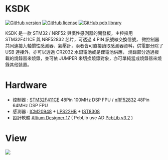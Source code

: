 KSDK
========
[![GitHub version](https://img.shields.io/badge/version-v2.0-brightgreen.svg)](https://github.com/KitSprout/KSDK)
[![GitHub license](https://img.shields.io/badge/license-%20MIT%20%2F%20CC%20BY--SA%204.0-blue.svg)](https://github.com/KitSprout/KSDK/blob/master/LICENSE)
[![GitHub pcb library](https://img.shields.io/badge/pcb%20library-%20v3.3-yellow.svg)](https://github.com/KitSprout/AltiumDesigner_PcbLibrary/releases/tag/v3.3)

KSDK 是一款 STM32 / NRF52 與慣性感測器的開發板，主控採用 STM32F411CE 與 NRF52832 芯片，可透過 4 PIN 訊號線交換信號，
微控制器共同連接九軸慣性感測器、氣壓計，兩者皆可直接讀取感測器資料，供電部分除了 USB 連接外，亦可以透過 CR2032 水銀電池或是鋰電池供應，
燒錄部分透過板載的燒錄器來燒錄，並可依 JUMPER 來切換燒錄對象，亦可單純當成燒錄器來燒錄其他裝置。

Hardware
========
* 控制器 : [STM32F411CE](http://www.st.com/en/microcontrollers/stm32f411ce.html) 48Pin 100MHz DSP FPU / [nRF52832](https://www.nordicsemi.com/eng/Products/Bluetooth-low-energy/nRF52832) 48Pin 64MHz DSP FPU
* 感測器 : [ICM20948](https://www.invensense.com/products/motion-tracking/9-axis/icm-20948/) + [LPS22HB](http://www.st.com/content/st_com/en/products/mems-and-sensors/pressure-sensors/lps22hb.html) + [IST8308](http://www.isentek.com/zhtw/the_product.php?pid=4)
* 設計軟體 [Altium Designer 17](http://www.altium.com/altium-designer/overview) ( PcbLib use AD [PcbLib v3.2](https://github.com/KitSprout/AltiumDesigner_PcbLibrary/releases/tag/v3.3) )

View
========
<img src="https://lh3.googleusercontent.com/KRaXY9_y2c63khnaJd0I-xGH5iEMRpb-2Z_fGK9l7BGyx0Rf1Pl056yxfaVyXBTBp0xEtxJy4i_km8UMeoF-F89uhR6Vdl8gRwRiyPS5YZAB2STL9HnH9SjZXZJxjB6NQ0-YBtCm59OPHajSMVljYR5W6VPoy02LizebFrb2QY0QfHMR8B6VXgwYCf08mMXzpGqfWH5BG6h9dIWtF3WYut-rRiy1-NEpWizibhR_KpTSNNjNRtB4lTC1MSyoFcS46u92thEqHtUZ43dSTOzyhSJl1-4w5Zqc3bfDUU0fAfgj01oXDEU_4w22wFf-iOUAM7O9NKjf1eJ0WoxSH62kKQPrM93e4EshCEt_2wNoDYN7BdKYA7GAZC-Hg2lY93kn-K3rAY3VtuvuDuHsqgJo5VbQ-XpsYvLDrzNK2ABcIoN-S-1vNYEONYuOSG9wkv3XXPxl0aSqpUPyKF2YgvD3d2HoLGMSdEUnAvd5_pVxnzFBUPzy28wxMCoK8xX3hKb7F1LEAEJ6GynfHDKN3__bySXCAmDttj7ZGdzIi1IaKesoA3p-NE1Yg7uGJsRakFrf1peiLF9Mzh8m1PyptNnpL2LEWyJhCpUscsCzzOJFVQ=w1026-h769-no"/>
<br />

